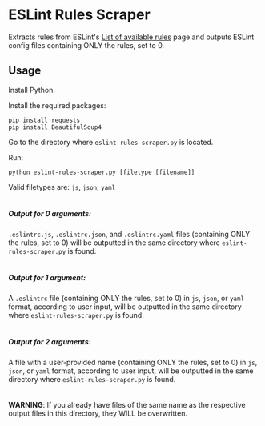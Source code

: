# ESLint Rules Scraper

Extracts rules from ESLint's [List of available rules](https://eslint.org/docs/rules/) page and outputs ESLint config files containing ONLY the rules, set to 0.


## Usage

Install Python.

Install the required packages:

````
pip install requests
pip install BeautifulSoup4
````

Go to the directory where `eslint-rules-scraper.py` is located.

Run:

````
python eslint-rules-scraper.py [filetype [filename]]
````

Valid filetypes are: `js`, `json`, `yaml`
<br />
<br />
##### Output for 0 arguments:

`.eslintrc.js`, `.eslintrc.json`, and `.eslintrc.yaml` files (containing ONLY the rules, set to 0) will be outputted in the same directory where `eslint-rules-scraper.py` is found.
<br />
<br />
##### Output for 1 argument:

A `.eslintrc` file (containing ONLY the rules, set to 0) in `js`, `json`, or `yaml` format, according to user input, will be outputted in the same directory where `eslint-rules-scraper.py` is found.
<br />
<br />
##### Output for 2 arguments:

A file with a user-provided name (containing ONLY the rules, set to 0) in `js`, `json`, or `yaml` format, according to user input, will be outputted in the same directory where `eslint-rules-scraper.py` is found.
<br />
<br />
<br />
**WARNING**: If you already have files of the same name as the respective output files in this directory, they WILL be overwritten.